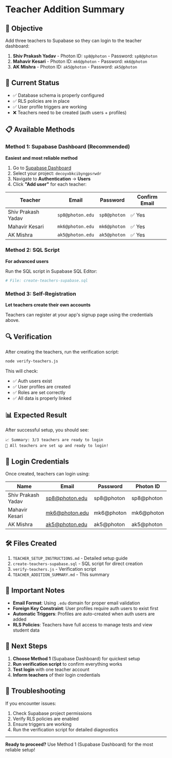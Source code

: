 # Teacher Addition Summary

## 🎯 Objective
Add three teachers to Supabase so they can login to the teacher dashboard:

1. **Shiv Prakash Yadav** - Photon ID: `sp8@photon` - Password: `sp8@photon`
2. **Mahavir Kesari** - Photon ID: `mk6@photon` - Password: `mk6@photon`
3. **AK Mishra** - Photon ID: `ak5@photon` - Password: `ak5@photon`

## 🔧 Current Status
- ✅ Database schema is properly configured
- ✅ RLS policies are in place
- ✅ User profile triggers are working
- ❌ Teachers need to be created (auth users + profiles)

## 📋 Available Methods

### Method 1: Supabase Dashboard (Recommended)
**Easiest and most reliable method**

1. Go to [Supabase Dashboard](https://supabase.com/dashboard)
2. Select your project: `decoyxbkcibyngpsrwdr`
3. Navigate to **Authentication** → **Users**
4. Click **"Add user"** for each teacher:

| Teacher | Email | Password | Confirm Email |
|---------|-------|----------|---------------|
| Shiv Prakash Yadav | `sp8@photon.edu` | `sp8@photon` | ✅ Yes |
| Mahavir Kesari | `mk6@photon.edu` | `mk6@photon` | ✅ Yes |
| AK Mishra | `ak5@photon.edu` | `ak5@photon` | ✅ Yes |

### Method 2: SQL Script
**For advanced users**

Run the SQL script in Supabase SQL Editor:
```bash
# File: create-teachers-supabase.sql
```

### Method 3: Self-Registration
**Let teachers create their own accounts**

Teachers can register at your app's signup page using the credentials above.

## 🔍 Verification

After creating the teachers, run the verification script:
```bash
node verify-teachers.js
```

This will check:
- ✅ Auth users exist
- ✅ User profiles are created
- ✅ Roles are set correctly
- ✅ All data is properly linked

## 📊 Expected Result

After successful setup, you should see:

```
📈 Summary: 3/3 teachers are ready to login
🎉 All teachers are set up and ready to login!
```

## 🔑 Login Credentials

Once created, teachers can login using:

| Name | Email | Password | Photon ID |
|------|-------|----------|-----------|
| Shiv Prakash Yadav | sp8@photon.edu | sp8@photon | sp8@photon |
| Mahavir Kesari | mk6@photon.edu | mk6@photon | mk6@photon |
| AK Mishra | ak5@photon.edu | ak5@photon | ak5@photon |

## 🛠️ Files Created

1. `TEACHER_SETUP_INSTRUCTIONS.md` - Detailed setup guide
2. `create-teachers-supabase.sql` - SQL script for direct creation
3. `verify-teachers.js` - Verification script
4. `TEACHER_ADDITION_SUMMARY.md` - This summary

## 🚨 Important Notes

- **Email Format**: Using `.edu` domain for proper email validation
- **Foreign Key Constraint**: User profiles require auth users to exist first
- **Automatic Triggers**: Profiles are auto-created when auth users are added
- **RLS Policies**: Teachers have full access to manage tests and view student data

## 🎯 Next Steps

1. **Choose Method 1** (Supabase Dashboard) for quickest setup
2. **Run verification script** to confirm everything works
3. **Test login** with one teacher account
4. **Inform teachers** of their login credentials

## 🔧 Troubleshooting

If you encounter issues:
1. Check Supabase project permissions
2. Verify RLS policies are enabled
3. Ensure triggers are working
4. Run the verification script for detailed diagnostics

---

**Ready to proceed?** Use Method 1 (Supabase Dashboard) for the most reliable setup!
